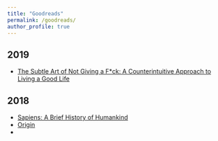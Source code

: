 ```yaml
---
title: "Goodreads"
permalink: /goodreads/
author_profile: true
---
```




2019
----
* [The Subtle Art of Not Giving a F\*ck: A Counterintuitive Approach to Living a Good Life](https://www.goodreads.com/book/show/28257707-the-subtle-art-of-not-giving-a-f-ck?ac=1&from_search=true)

2018
-----
* [Sapiens: A Brief History of Humankind](https://www.goodreads.com/book/show/23692271-sapiens)
* [Origin](https://www.goodreads.com/book/show/32283133-origin)
*

